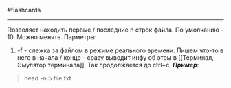 #flashcards 
***
Позволяет находить первые / последние n строк файла.
По умолчанию - 10. Можно менять.
Парметры:
1. -f - слежка за файлом в режиме реального времени. Пишем что-то в него в начала / конце - сразу выводит инфу об этом в [[Терминал, Эмулятор терминала]]. Так продолжается до ctrl+c.
***Пример***:
>head -n 5 file.txt